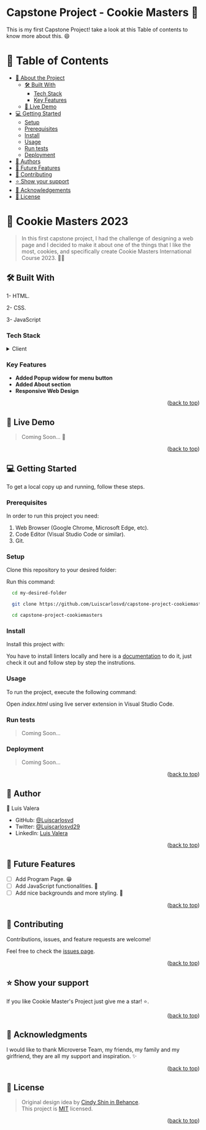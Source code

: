 # Capstone Project - Cookie Masters 🍪

This is my first Capstone Project! take a look at this Table of contents to know more about this. 😄

<!-- TABLE OF CONTENTS -->

# 📗 Table of Contents

- [📖 About the Project](#about-project)
  - [🛠 Built With](#built-with)
    - [Tech Stack](#tech-stack)
    - [Key Features](#key-features)
  - [🚀 Live Demo](#live-demo)
- [💻 Getting Started](#getting-started)
  - [Setup](#setup)
  - [Prerequisites](#prerequisites)
  - [Install](#install)
  - [Usage](#usage)
  - [Run tests](#run-tests)
  - [Deployment](#deployment)
- [👥 Authors](#authors)
- [🔭 Future Features](#future-features)
- [🤝 Contributing](#contributing)
- [⭐️ Show your support](#support)
- [🙏 Acknowledgements](#acknowledgements)
- [📝 License](#license)

<!-- PROJECT DESCRIPTION -->

# 📖 Cookie Masters 2023 <a name="about-project"></a>

> In this first capstone project, I had the challenge of designing a web page and I decided to make it about one of the things that I like the most, cookies, and specifically create Cookie Masters International Course 2023. 🍪🙌

## 🛠 Built With <a name="built-with"></a>

1- HTML.

2- CSS.

3- JavaScript

### Tech Stack <a name="tech-stack"></a>

<details>
  <summary>Client</summary>
  <ul>
    <li><a href="#">HTML</a></li>
    <li><a href="#">CSS</a></li>
  </ul>
</details>

<!-- Features -->

### Key Features <a name="key-features"></a>

- **Added Popup widow for menu button**
- **Added About section**
- **Responsive Web Design**

<p align="right">(<a href="#readme-top">back to top</a>)</p>

<!-- LIVE DEMO -->

## 🚀 Live Demo <a name="live-demo"></a>

> Coming Soon... 🙌

<p align="right">(<a href="#readme-top">back to top</a>)</p>

<!-- GETTING STARTED -->

## 💻 Getting Started <a name="getting-started"></a>

To get a local copy up and running, follow these steps.

### Prerequisites

In order to run this project you need:

1. Web Browser (Google Chrome, Microsoft Edge, etc).
2. Code Editor (Visual Studio Code or similar).
3. Git.

### Setup

Clone this repository to your desired folder:

Run this command:

```sh
  cd my-desired-folder

  git clone https://github.com/Luiscarlosvd/capstone-project-cookiemasters.git

  cd capstone-project-cookiemasters
```

### Install

Install this project with:

You have to install linters locally and here is a [documentation](https://github.com/microverseinc/linters-config/tree/master/html-css-js) to do it, just check it out and follow step by step the instrutions.

### Usage

To run the project, execute the following command:

Open *index.html* using live server extension in Visual Studio Code.

### Run tests

> Coming Soon...

### Deployment

> Coming Soon...

<p align="right">(<a href="#readme-top">back to top</a>)</p>

<!-- AUTHORS -->

## 👥 Author <a name="authors"></a>

👤 Luis Valera

- GitHub: [@Luiscarlosvd](https://github.com/Luiscarlosvd)
- Twitter: [@Luiscarlosvd29](https://twitter.com/Luiscarlosvd29)
- LinkedIn: [Luis Valera](https://www.linkedin.com/in/luis-valera-6a5749267/)

<p align="right">(<a href="#readme-top">back to top</a>)</p>

<!-- FUTURE FEATURES -->

## 🔭 Future Features <a name="future-features"></a>

- [ ] Add Program Page. 😁
- [ ] Add JavaScript functionalities. 💪
- [ ] Add nice backgrounds and more styling. 👏

<p align="right">(<a href="#readme-top">back to top</a>)</p>

<!-- CONTRIBUTING -->

## 🤝 Contributing <a name="contributing"></a>

Contributions, issues, and feature requests are welcome!

Feel free to check the [issues page](../../issues/).

<p align="right">(<a href="#readme-top">back to top</a>)</p>

<!-- SUPPORT -->

## ⭐️ Show your support <a name="support"></a>

If you like Cookie Master's Project just give me a star! ⭐️.

<p align="right">(<a href="#readme-top">back to top</a>)</p>

<!-- ACKNOWLEDGEMENTS -->

## 🙏 Acknowledgments <a name="acknowledgements"></a>

I would like to thank Microverse Team, my friends, my family and my girlfriend, they are all my support and inspiration. ✨

<p align="right">(<a href="#readme-top">back to top</a>)</p>

<!-- LICENSE -->

## 📝 License <a name="license"></a>

>Original design idea by [Cindy Shin in Behance](https://www.behance.net/adagio07). <br>
>This project is [MIT](./LICENSE) licensed.

<p align="right">(<a href="#readme-top">back to top</a>)</p>
